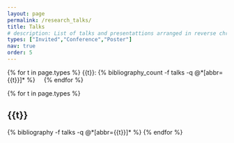```yaml
---
layout: page
permalink: /research_talks/
title: Talks 
# description: List of talks and presentattions arranged in reverse chronological order
types: ["Invited","Conference","Poster"]
nav: true
order: 5
---
```


<div class="pooled_publications">
  <p>
    {% for t in page.types %}
     {{t}}: {% bibliography_count -f talks -q @*[abbr={{t}}]*  %} &nbsp;&nbsp;&nbsp; 
    {% endfor %}
  </p>
</div>

<div class="publications">
{% for t in page.types %}
  <h2 class="year">{{t}}</h2>
  {% bibliography -f talks -q @*[abbr={{t}}]* %}
{% endfor %}
</div>
